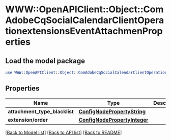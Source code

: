 # WWW::OpenAPIClient::Object::ComAdobeCqSocialCalendarClientOperationextensionsEventAttachmenProperties

## Load the model package
```perl
use WWW::OpenAPIClient::Object::ComAdobeCqSocialCalendarClientOperationextensionsEventAttachmenProperties;
```

## Properties
Name | Type | Description | Notes
------------ | ------------- | ------------- | -------------
**attachment_type_blacklist** | [**ConfigNodePropertyString**](ConfigNodePropertyString.md) |  | [optional] 
**extension/order** | [**ConfigNodePropertyInteger**](ConfigNodePropertyInteger.md) |  | [optional] 

[[Back to Model list]](../README.md#documentation-for-models) [[Back to API list]](../README.md#documentation-for-api-endpoints) [[Back to README]](../README.md)


